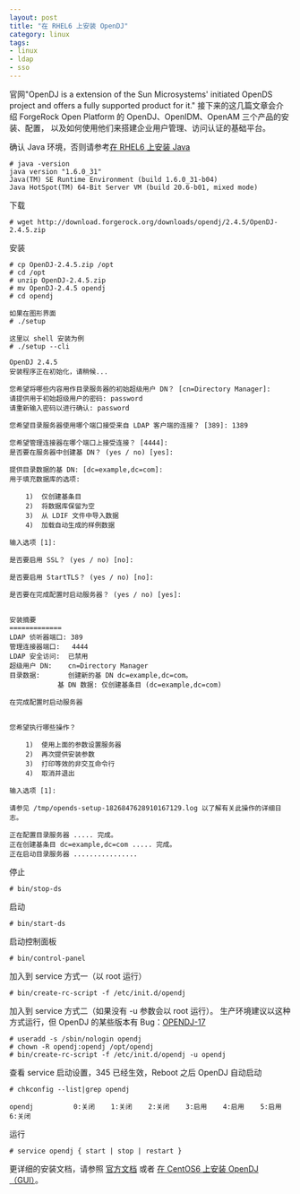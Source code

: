 ```yaml
---
layout: post
title: "在 RHEL6 上安装 OpenDJ"
category: linux
tags: 
- linux
- ldap
- sso
---
```


官网"OpenDJ is a extension of the Sun Microsystems' initiated OpenDS project and offers a fully supported product for it."
接下来的这几篇文章会介绍 ForgeRock Open Platform 的 OpenDJ、OpenIDM、OpenAM 三个产品的安装、配置，
以及如何使用他们来搭建企业用户管理、访问认证的基础平台。

确认 Java 环境，否则请参考[在 RHEL6 上安装 Java](/linux/2012/03/29/install-java-on-rhel6/)

	# java -version
	java version "1.6.0_31"
	Java(TM) SE Runtime Environment (build 1.6.0_31-b04)
	Java HotSpot(TM) 64-Bit Server VM (build 20.6-b01, mixed mode)

下载

	# wget http://download.forgerock.org/downloads/opendj/2.4.5/OpenDJ-2.4.5.zip
	
安装
	
	# cp OpenDJ-2.4.5.zip /opt
	# cd /opt
	# unzip OpenDJ-2.4.5.zip
	# mv OpenDJ-2.4.5 opendj
	# cd opendj
	
	如果在图形界面
	# ./setup
	
	这里以 shell 安装为例
	# ./setup --cli
	
	OpenDJ 2.4.5
	安装程序正在初始化，请稍候...
	
	您希望将哪些内容用作目录服务器的初始超级用户 DN？ [cn=Directory Manager]: 
	请提供用于初始超级用户的密码: password
	请重新输入密码以进行确认: password
	
	您希望目录服务器使用哪个端口接受来自 LDAP 客户端的连接？ [389]: 1389
	
	您希望管理连接器在哪个端口上接受连接？ [4444]: 
	是否要在服务器中创建基 DN？ (yes / no) [yes]: 
	
	提供目录数据的基 DN: [dc=example,dc=com]: 
	用于填充数据库的选项:
	
		1)  仅创建基条目
		2)  将数据库保留为空
		3)  从 LDIF 文件中导入数据
		4)  加载自动生成的样例数据
	
	输入选项 [1]: 
	
	是否要启用 SSL？ (yes / no) [no]: 
	
	是否要启用 StartTLS？ (yes / no) [no]: 
	
	是否要在完成配置时启动服务器？ (yes / no) [yes]: 
	
	
	安装摘要
	=============
	LDAP 侦听器端口: 389
	管理连接器端口:   4444
	LDAP 安全访问:  已禁用
	超级用户 DN:    cn=Directory Manager
	目录数据:       创建新的基 DN dc=example,dc=com。
				基 DN 数据: 仅创建基条目 (dc=example,dc=com)
	
	在完成配置时启动服务器
	
	
	您希望执行哪些操作？
	
		1)  使用上面的参数设置服务器
		2)  再次提供安装参数
		3)  打印等效的非交互命令行
		4)  取消并退出
	
	输入选项 [1]: 

	请参见 /tmp/opends-setup-1826847628910167129.log 以了解有关此操作的详细日志。
	
	正在配置目录服务器 ..... 完成。
	正在创建基条目 dc=example,dc=com ..... 完成。
	正在启动目录服务器 ................
	
停止

	# bin/stop-ds
	
启动

	# bin/start-ds
	
启动控制面板

	# bin/control-panel
	
加入到 service 方式一（以 root 运行）

	# bin/create-rc-script -f /etc/init.d/opendj	
	
加入到 service 方式二（如果没有 -u 参数会以 root 运行）。
生产环境建议以这种方式运行，但 OpenDJ 的某些版本有 Bug：[OPENDJ-17](https://bugster.forgerock.org/jira/browse/OPENDJ-17)

	# useradd -s /sbin/nologin opendj
	# chown -R opendj:opendj /opt/opendj
	# bin/create-rc-script -f /etc/init.d/opendj -u opendj	

查看 service 启动设置，345 已经生效，Reboot 之后 OpenDJ 自动启动
	
	# chkconfig --list|grep opendj

	opendj         	0:关闭	1:关闭	2:关闭	3:启用	4:启用	5:启用	6:关闭
	
运行

	# service opendj { start | stop | restart }				
	
更详细的安装文档，请参照 [官方文档](http://opendj.forgerock.org/doc/install-guide/index/preface.html) 或者
[在 CentOS6 上安装 OpenDJ（GUI）](/linux/2012/07/13/install-opendj-on-centos6-with-gui/)。	
